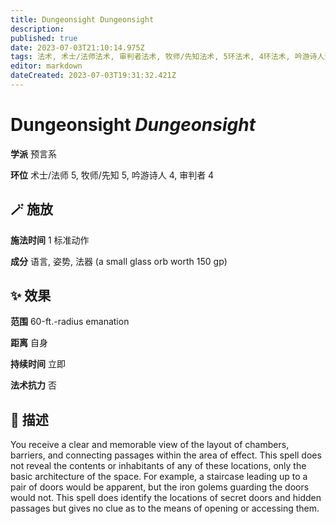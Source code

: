 ```yaml
---
title: Dungeonsight Dungeonsight
description: 
published: true
date: 2023-07-03T21:10:14.975Z
tags: 法术, 术士/法师法术, 审判者法术, 牧师/先知法术, 5环法术, 4环法术, 吟游诗人法术, 预言系
editor: markdown
dateCreated: 2023-07-03T19:31:32.421Z
---
```


# **Dungeonsight** *Dungeonsight*

**学派** 预言系 

**环位** 术士/法师 5, 牧师/先知 5, 吟游诗人 4, 审判者 4

## 🪄 施放

**施法时间** 1 标准动作

**成分** 语言, 姿势, 法器 (a small glass orb worth 150 gp)

## ✨ 效果  

**范围** 60-ft.-radius emanation

**距离** 自身  

**持续时间** 立即 

**法术抗力** 否

## 📖 描述

You receive a clear and memorable view of the layout of chambers, barriers, and connecting passages within the area of effect. This spell does not reveal the contents or inhabitants of any of these locations, only the basic architecture of the space. For example, a staircase leading up to a pair of doors would be apparent, but the iron golems guarding the doors would not. This spell does identify the locations of secret doors and hidden passages but gives no clue as to the means of opening or accessing them.
    